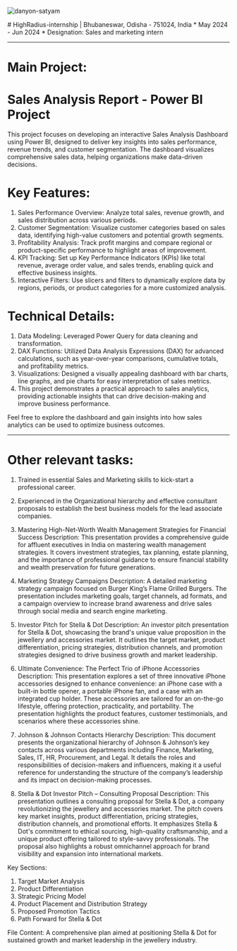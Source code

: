 <p><img align="center" src="https://5.imimg.com/data5/SELLER/Default/2023/11/361040709/HO/LI/EV/16366204/highradius-software.jpg" alt="danyon-satyam" /></p>
# HighRadius-internship | Bhubaneswar, Odisha - 751024, India
* May 2024 - Jun 2024
* Designation: Sales and marketing intern

---

# Main Project:
# Sales Analysis Report - Power BI Project
This project focuses on developing an interactive Sales Analysis Dashboard using Power BI, designed to deliver key insights into sales performance, revenue trends, and customer segmentation. The dashboard visualizes comprehensive sales data, helping organizations make data-driven decisions.

# Key Features:
1. Sales Performance Overview: Analyze total sales, revenue growth, and sales distribution across various periods.
2. Customer Segmentation: Visualize customer categories based on sales data, identifying high-value customers and potential growth segments.
3. Profitability Analysis: Track profit margins and compare regional or product-specific performance to highlight areas of improvement.
4. KPI Tracking: Set up Key Performance Indicators (KPIs) like total revenue, average order value, and sales trends, enabling quick and effective business insights.
4. Interactive Filters: Use slicers and filters to dynamically explore data by regions, periods, or product categories for a more customized analysis.

# Technical Details:
1. Data Modeling: Leveraged Power Query for data cleaning and transformation.
2. DAX Functions: Utilized Data Analysis Expressions (DAX) for advanced calculations, such as year-over-year comparisons, cumulative totals, and profitability metrics.
3. Visualizations: Designed a visually appealing dashboard with bar charts, line graphs, and pie charts for easy interpretation of sales metrics.
4. This project demonstrates a practical approach to sales analytics, providing actionable insights that can drive decision-making and improve business performance.

Feel free to explore the dashboard and gain insights into how sales analytics can be used to optimize business outcomes.

--- 

# Other relevant tasks:

1. Trained in essential Sales and Marketing skills to kick-start a professional career.
2. Experienced in the Organizational hierarchy and effective consultant proposals to establish the best business 
models for the lead associate companies.

1. Mastering High-Net-Worth Wealth Management Strategies for Financial Success
Description: This presentation provides a comprehensive guide for affluent executives in India on mastering wealth management strategies. It covers investment strategies, tax planning, estate planning, and the importance of professional guidance to ensure financial stability and wealth preservation for future generations.

2. Marketing Strategy Campaigns
Description: A detailed marketing strategy campaign focused on Burger King’s Flame Grilled Burgers. The presentation includes marketing goals, target channels, ad formats, and a campaign overview to increase brand awareness and drive sales through social media and search engine marketing.

3. Investor Pitch for Stella & Dot
Description: An investor pitch presentation for Stella & Dot, showcasing the brand's unique value proposition in the jewellery and accessories market. It outlines the target market, product differentiation, pricing strategies, distribution channels, and promotion strategies designed to drive business growth and market leadership.

4. Ultimate Convenience: The Perfect Trio of iPhone Accessories
Description: This presentation explores a set of three innovative iPhone accessories designed to enhance convenience: an iPhone case with a built-in bottle opener, a portable iPhone fan, and a case with an integrated cup holder. These accessories are tailored for an on-the-go lifestyle, offering protection, practicality, and portability. The presentation highlights the product features, customer testimonials, and scenarios where these accessories shine.

5. Johnson & Johnson Contacts Hierarchy
Description: This document presents the organizational hierarchy of Johnson & Johnson’s key contacts across various departments including Finance, Marketing, Sales, IT, HR, Procurement, and Legal. It details the roles and responsibilities of decision-makers and influencers, making it a useful reference for understanding the structure of the company’s leadership and its impact on decision-making processes.

6. Stella & Dot Investor Pitch – Consulting Proposal
Description: This presentation outlines a consulting proposal for Stella & Dot, a company revolutionizing the jewellery and accessories market. The pitch covers key market insights, product differentiation, pricing strategies, distribution channels, and promotional efforts. It emphasizes Stella & Dot's commitment to ethical sourcing, high-quality craftsmanship, and a unique product offering tailored to style-savvy professionals. The proposal also highlights a robust omnichannel approach for brand visibility and expansion into international markets.

Key Sections:
1. Target Market Analysis
2. Product Differentiation
3. Strategic Pricing Model
5. Product Placement and Distribution Strategy
6. Proposed Promotion Tactics
7. Path Forward for Stella & Dot

File Content:
A comprehensive plan aimed at positioning Stella & Dot for sustained growth and market leadership in the jewellery industry.

